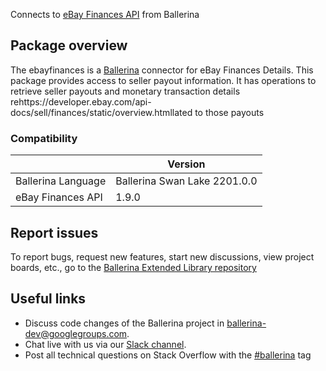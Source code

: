 Connects to [eBay Finances API](https://developer.ebay.com/api-docs/sell/finances/static/overview.html) from Ballerina
## Package overview
The ebayfinances is a [Ballerina](https://ballerina.io/) connector for  eBay Finances Details.
This package provides access to  seller payout information. It has operations to retrieve seller payouts and monetary 
transaction details rehttps://developer.ebay.com/api-docs/sell/finances/static/overview.htmllated to those payouts

### Compatibility
|                               | Version                       |
|-------------------------------|-------------------------------|
| Ballerina Language            | Ballerina Swan Lake 2201.0.0    |
| eBay Finances API             | 1.9.0                         |

## Report issues
To report bugs, request new features, start new discussions, view project boards, etc., go to the [Ballerina Extended Library repository](https://github.com/ballerina-platform/ballerina-extended-library)

## Useful links
- Discuss code changes of the Ballerina project in [ballerina-dev@googlegroups.com](mailto:ballerina-dev@googlegroups.com).
- Chat live with us via our [Slack channel](https://ballerina.io/community/slack/).
- Post all technical questions on Stack Overflow with the [#ballerina](https://stackoverflow.com/questions/tagged/ballerina) tag
